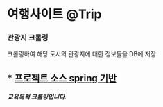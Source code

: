 # 여행사이트 @Trip

### 관광지 크롤링

크롤링하여 해당 도시의 관광지에 대한 정보들을 DB에 저장

## * [프로젝트 소스 spring 기반](https://github.com/kyunghee28/project-trip)

##### 교육목적 크롤링입니다.
